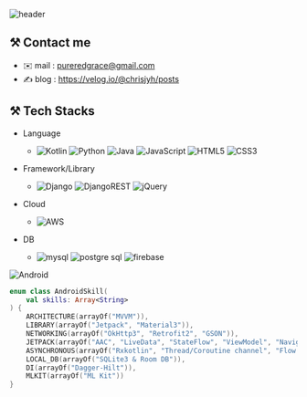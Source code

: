![header](https://capsule-render.vercel.app/api?type=venom&color=auto&text=Hello%20World&height=&animation=fadeIn)

## ⚒️ Contact me
- ✉️ mail : pureredgrace@gmail.com
- ✍️ blog : https://velog.io/@chrisjyh/posts

## ⚒️ Tech Stacks
- Language 
  - ![Kotlin](https://img.shields.io/badge/kotlin-%237F52FF.svg?style=for-the-badge&logo=kotlin&logoColor=white)
![Python](https://img.shields.io/badge/python-3670A0?style=for-the-badge&logo=python&logoColor=ffdd54) ![Java](https://img.shields.io/badge/java-%23ED8B00.svg?style=for-the-badge&logo=openjdk&logoColor=white) ![JavaScript](https://img.shields.io/badge/javascript-%23323330.svg?style=for-the-badge&logo=javascript&logoColor=%23F7DF1E) ![HTML5](https://img.shields.io/badge/html5-%23E34F26.svg?style=for-the-badge&logo=html5&logoColor=white) ![CSS3](https://img.shields.io/badge/css3-%231572B6.svg?style=for-the-badge&logo=css3&logoColor=white)

- Framework/Library
  - ![Django](https://img.shields.io/badge/django-%23092E20.svg?style=for-the-badge&logo=django&logoColor=white) ![DjangoREST](https://img.shields.io/badge/DJANGO-REST-ff1709?style=for-the-badge&logo=django&logoColor=white&color=ff1709&labelColor=gray) ![jQuery](https://img.shields.io/badge/jquery-%230769AD.svg?style=for-the-badge&logo=jquery&logoColor=white)

- Cloud
  - ![AWS](https://img.shields.io/badge/AWS-%23FF9900.svg?style=for-the-badge&logo=amazon-aws&logoColor=white)

- DB
  - ![mysql](https://img.shields.io/badge/MySQL-005C84?style=for-the-badge&logo=mysql&logoColor=white) ![postgre sql](https://img.shields.io/badge/PostgreSQL-316192?style=for-the-badge&logo=postgresql&logoColor=white) ![firebase](https://img.shields.io/badge/Firebase-039BE5?style=for-the-badge&logo=Firebase&logoColor=white)
  


![Android](https://img.shields.io/badge/Android-3DDC84?style=for-the-badge&logo=android&logoColor=white)

```kotlin
enum class AndroidSkill(
    val skills: Array<String>
) {
    ARCHITECTURE(arrayOf("MVVM")),
    LIBRARY(arrayOf("Jetpack", "Material3")),
    NETWORKING(arrayOf("OkHttp3", "Retrofit2", "GSON")),
    JETPACK(arrayOf("AAC", "LiveData", "StateFlow", "ViewModel", "Navigation", "DataStore")),
    ASYNCHRONOUS(arrayOf("Rxkotlin", "Thread/Coroutine channel", "Flow Binding")),
    LOCAL_DB(arrayOf("SQLite3 & Room DB")),
    DI(arrayOf("Dagger-Hilt")),
    MLKIT(arrayOf("ML Kit"))
}
```
<!-- 
![my info](https://github-readme-stats.vercel.app/api?username=chrisjyh&theme=blue-green) ![my language](https://github-readme-stats.vercel.app/api/top-langs/?username=chrisjyh&theme=blue-green) -->
